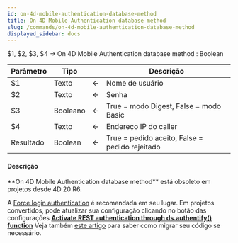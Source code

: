 ```yaml
---
id: on-4d-mobile-authentication-database-method
title: On 4D Mobile Authentication database method
slug: /commands/on-4d-mobile-authentication-database-method
displayed_sidebar: docs
---
```


<!--REF #_command_.On 4D Mobile Authentication database method.Syntax-->$1, $2, $3, $4 -> On 4D Mobile Authentication database method : Boolean<!-- END REF-->
<!--REF #_command_.On 4D Mobile Authentication database method.Params-->
| Parâmetro | Tipo |  | Descrição |
| --- | --- | --- | --- |
| $1 | Texto | &#8592; | Nome de usuário |
| $2 | Texto | &#8592; | Senha |
| $3 | Booleano | &#8592; | True = modo Digest, False = modo Basic |
| $4 | Texto | &#8592; | Endereço IP do caller |
| Resultado | Boolean | &#8592; | True = pedido aceito, False = pedido rejeitado |

<!-- END REF-->

#### Descrição 

<!--REF #_command_.On 4D Mobile Authentication database method.Summary-->**On 4D Mobile Authentication database method** está obsoleto em projetos desde 4D 20 R6.<!-- END REF-->

A [Force login authentication](https://developer.4d.com/docs/REST/authUsers) é recomendada em seu lugar. Em projetos convertidos, pode atualizar sua configuração clicando no botão das configurações [**Activate REST authentication through ds.authentify() function**](https://developer.4d.com/docs/settings/web#access) Veja também [este artigo](https://blog.4d.com/force-login-now-is-the-default-mode-for-all-rest-authentications) para saber como migrar seu código se necessário.
